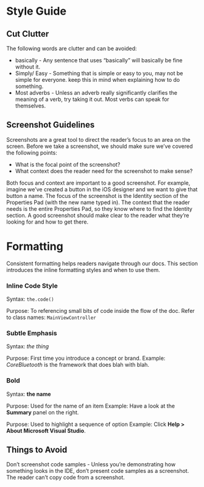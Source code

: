 # Style Guide


## Cut Clutter

The following words are clutter and can be avoided:

* basically - Any sentence that uses “basically” will basically be fine without it.
* Simply/ Easy - Something that is simple or easy to you, may not be simple for everyone. keep this in mind when explaining how to do something.
* Most adverbs - Unless an adverb really significantly clarifies the meaning of a verb, try taking it out. Most verbs can speak for themselves.

## Screenshot Guidelines

Screenshots are a great tool to direct the reader’s focus to an area on the screen. Before we take a screenshot, we should make sure we’ve covered the following points:

* What is the focal point of the screenshot?
* What context does the reader need for the screenshot to make sense?

Both focus and context are important to a good screenshot. For example, imagine we’ve created a button in the iOS designer and we want to give that button a name. The focus of the screenshot is the Identity section of the Properties Pad (with the new name typed in). The context that the reader needs is the entire Properties Pad, so they know where to find the Identity section. A good screenshot should make clear to the reader what they’re looking for and how to get there.

# Formatting

Consistent formatting helps readers navigate through our docs. This section introduces the inline formatting styles and when to use them.

### Inline Code Style

Syntax: ` the.code() `

Purpose: To referencing small bits of code inside the flow of the doc.
Refer to class names: `MainViewController`

### Subtle Emphasis

Syntax: _the thing_

Purpose: First time you introduce a concept or brand.
Example: _CoreBluetooth_ is the framework that does blah with blah.

### Bold

Syntax: **the name**

Purpose: Used for the name of an item
Example: Have a look at the **Summary** panel on the right.

Purpose: Used to highlight a sequence of option
Example: Click **Help > About Microsoft Visual Studio**.

## Things to Avoid

Don’t screenshot code samples - Unless you’re demonstrating how something looks in the IDE, don’t present code samples as a screenshot. The reader can’t copy code from a screenshot.